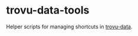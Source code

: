 # trovu-data-tools
Helper scripts for managing shortcuts in [trovu-data](https://github.com/trovu/trovu-data/).
